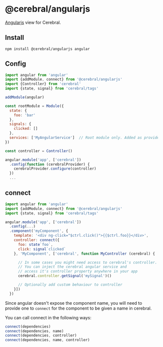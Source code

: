 # @cerebral/angularjs

[Angularjs](https://angularjs.org) view for Cerebral.

## Install

`npm install @cerebral/angularjs angular`

## Config
```js
import angular from 'angular'
import {addModule, connect} from '@cerebral/angularjs'
import {Controller} from 'cerebral'
import {state, signal} from 'cerebral/tags'

addModule(angular)

const rootModule = Module({
  state: {
    foo: 'bar'
  },
  signals: {
    clicked: []
  },
  services: ['MyAngularService']  // Root module only. Added as providers with same name
})

const controller = Controller()

angular.module('app', ['cerebral'])
  .config(function (cerebralProvider) {
    cerebralProvider.configure(controller)
  })
  ...
```

## connect
```js
import angular from 'angular'
import {addModule, connect} from '@cerebral/angularjs'
import {state, signal} from 'cerebral/tags'

angular.module('app', ['cerebral'])
  .config(...)
  .component('myComponent', {
    template: '<div ng-click="$ctrl.click()">{{$ctrl.foo}}</div>',
    controller: connect({
      foo: state`foo`,
      click: signal`clicked`
    }, 'MyComponent', ['cerebral', function MyController (cerebral) {

      // In some cases you might need access to cerebral's controller.
      // You can inject the cerebral angular service and
      // access it's controller property anywhere in your app
      cerebral.controller.getSignal('mySignal')()

      // Optionally add custom behaviour to controller
    }])
  })
```

Since angular doesn't expose the component name,
you will need to provide one to `connect` for the
component to be given a name in cerebral.

You can call connect in the following ways:
```js
connect(dependencies)
connect(dependencies, name)
connect(dependencies, controller)
connect(dependencies, name, controller)
```
